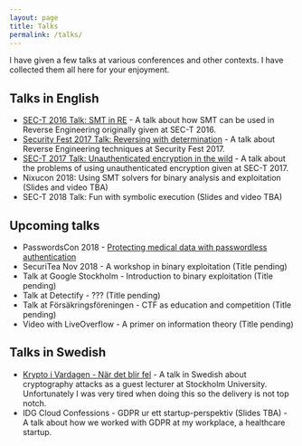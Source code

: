 ```yaml
---
layout: page
title: Talks
permalink: /talks/
---
```


I have given a few talks at various conferences and other contexts. I have collected them all here for your enjoyment.

## Talks in English
* [SEC-T 2016 Talk: SMT in RE](/education/2016/09/08/sect2016-talk.html) - A talk about how SMT can be used in Reverse Engineering originally given at SEC-T 2016.
* [Security Fest 2017 Talk: Reversing with determination](/education/2017/09/21/secfest17-talk.html) - A talk about Reverse Engineering techniques at Security Fest 2017.
* [SEC-T 2017 Talk: Unauthenticated encryption in the wild](/education/2017/10/22/sect2017-talk.html) - A talk about the problems of using unauthenticated encryption given at SEC-T 2017.
* Nixucon 2018: Using SMT solvers for binary analysis and exploitation (Slides and video TBA)
* SEC-T 2018 Talk: Fun with symbolic execution (Slides and video TBA)

## Upcoming talks
* PasswordsCon 2018 - [Protecting medical data with passwordless authentication](https://internetdagarna.se/program/passwordscon-day-1/)
* SecuriTea Nov 2018 - A workshop in binary exploitation (Title pending)
* Talk at Google Stockholm - Introduction to binary exploitation (Title pending)
* Talk at Detectify - ??? (Title pending)
* Talk at Försäkringsföreningen - CTF as education and competition (Title pending)
* Video with LiveOverflow - A primer on information theory (Title pending)

## Talks in Swedish
* [Krypto i Vardagen - När det blir fel](https://www.youtube.com/watch?v=btLVrlfA1eo) - A talk in Swedish about cryptography attacks as a guest lecturer at Stockholm University. Unfortunately I was very tired when doing this so the delivery is not top notch.
* IDG Cloud Confessions - GDPR ur ett startup-perspektiv (Slides TBA) - A talk about how we worked with GDPR at my workplace, a healthcare startup.

